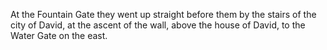 At the Fountain Gate they went up straight before them by the stairs of the city of David, at the ascent of the wall, above the house of David, to the Water Gate on the east.
